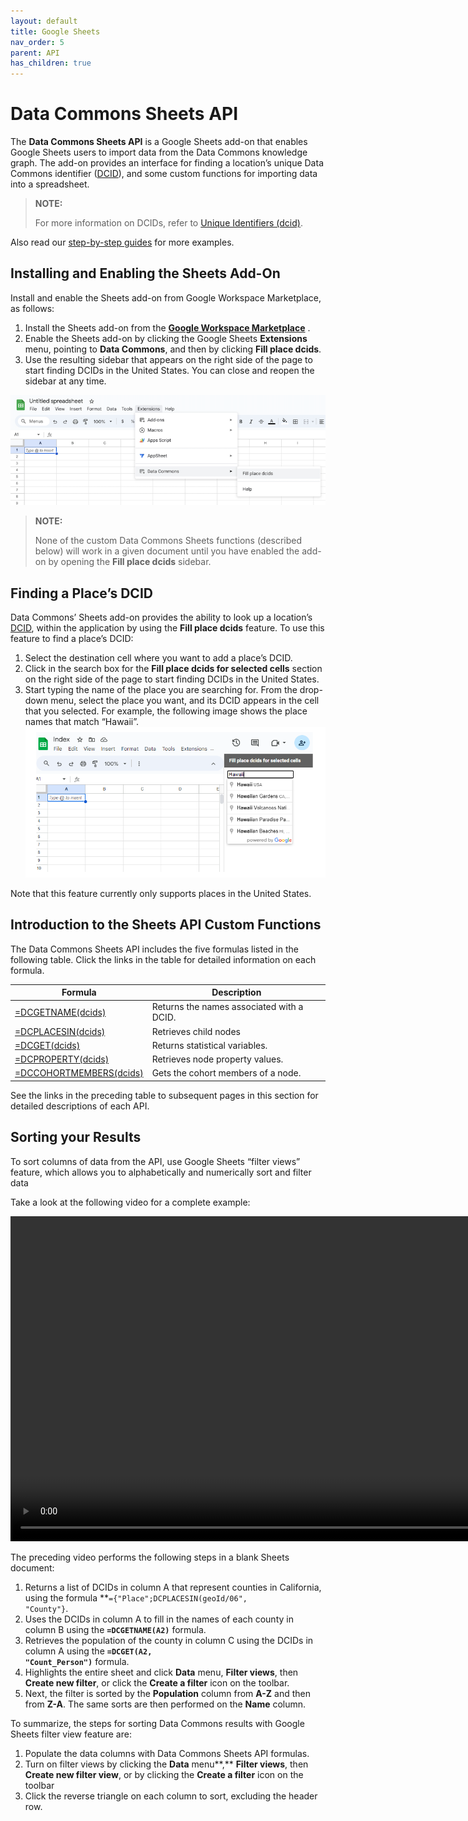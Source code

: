 ```yaml
---
layout: default
title: Google Sheets
nav_order: 5
parent: API
has_children: true
---
```


# Data Commons Sheets API

The **Data Commons Sheets API** is a Google Sheets add-on that enables Google Sheets users to import data from the Data Commons knowledge graph. The add-on provides an interface for finding a location’s unique Data Commons identifier ([DCID](glossary.html)), and some custom functions for importing data into a spreadsheet.

> **NOTE:**
> 
> For more information on DCIDs, refer to [Unique Identifiers (dcid)](/bigquery/unique_identifiers.html).

Also read our [step-by-step guides](tutorials/) for more examples.

## Installing and Enabling the Sheets Add-On

Install and enable the Sheets add-on from Google Workspace Marketplace, as follows:

1. Install the Sheets add-on from the **[Google Workspace Marketplace](https://gsuite.google.com/marketplace/app/data_commons/454343067575)** .
2. Enable the Sheets add-on by clicking the Google Sheets **Extensions** menu, pointing to **Data Commons**, and then by clicking **Fill place dcids**.
3. Use the resulting sidebar that appears on the right side of the page to start finding DCIDs in the United States. You can close and reopen the sidebar at any time.

![Google Sheets menu bar](/assets/images/sheets/sheets_menu_bar.png)

> **NOTE:**
>
> None of the custom Data Commons Sheets functions (described below) will work in a given document until you have enabled the add-on by opening the **Fill place dcids** sidebar.

## Finding a Place’s DCID

Data Commons’ Sheets add-on provides the ability to look up a location’s [DCID](/glossary.html#dcid), within the application by using the **Fill place dcids** feature. To use this feature to find a place’s DCID:

1. Select the destination cell where you want to add a place’s DCID.
2. Click in the search box for the **Fill place dcids for selected cells** section on the right side of the page to start finding DCIDs in the United States.
3. Start typing the name of the place you are searching for. From the drop-down menu, select the place you want, and its DCID appears in the cell that you selected. For example, the following image shows the place names that match “Hawaii”.
   ![Google Sheets search box](/assets/images/sheets/sheets_search_box.png)

Note that this feature currently only supports places in the United States.

## Introduction to the Sheets API Custom Functions

The Data Commons Sheets API includes the five formulas listed in the following table. Click the links in the table for detailed information on each formula.

| **Formula**                                                                                  | **Description**                           |
|----------------------------------------------------------------------------------------------|-------------------------------------------|
| [=DCGETNAME(dcids)](/api/sheets/get_name.html)                 | Returns the names associated with a DCID. |
| [=DCPLACESIN(dcids)](/api/sheets/places_in.html)               | Retrieves child nodes                     |
| [=DCGET(dcids)](/api/sheets/get_variable.html)                 | Returns statistical variables.            |
| [=DCPROPERTY(dcids)](/api/sheets/get_property.html)            | Retrieves node property values.           |
| [=DCCOHORTMEMBERS(dcids)](/api/sheets/get_cohort_members.html) | Gets the cohort members of a node.        |

See the links in the preceding table to subsequent pages in this section for detailed descriptions of each API.

## Sorting your Results

To sort columns of data from the API, use Google Sheets “filter views” feature, which allows you to alphabetically and numerically sort and filter data

Take a look at the following video for a complete example:

<div>
<video width="960" height="520" controls>
  <source src="/assets/video/sort.webm" type="video/webm">
Your browser does not support the video tag.
</video>
</div>

The preceding video performs the following steps in a blank Sheets document:

1. Returns a list of DCIDs in column A that represent counties in California, using the formula **<code>={"Place";DCPLACESIN(geoId/06", "County"}</code></strong>.
2. Uses the DCIDs in column A to fill in the names of each county in column B using the <strong><code>=DCGETNAME(A2)</code></strong> formula.
3. Retrieves the population of the county in column C using the DCIDs in column A using the <strong><code>=DCGET(A2, "Count_Person")</code></strong> formula.
4. Highlights the entire sheet and click <strong>Data</strong> menu, <strong>Filter views</strong>, then <strong>Create new filter</strong>, or click the <strong>Create a filter</strong> icon on the toolbar.
5. Next, the filter is sorted by the <strong>Population</strong> column from <strong>A-Z</strong> and then from <strong>Z-A</strong>. The same sorts are then performed on the <strong>Name</strong> column.

To summarize, the steps for sorting Data Commons results with Google Sheets filter view feature are:

1. Populate the data columns with Data Commons Sheets API formulas.
2. Turn on filter views by clicking the **Data** menu**,** **Filter views**, then **Create new filter view**, or by clicking the **Create a filter** icon on the toolbar
3. Click the reverse triangle on each column to sort,  excluding the header row.

